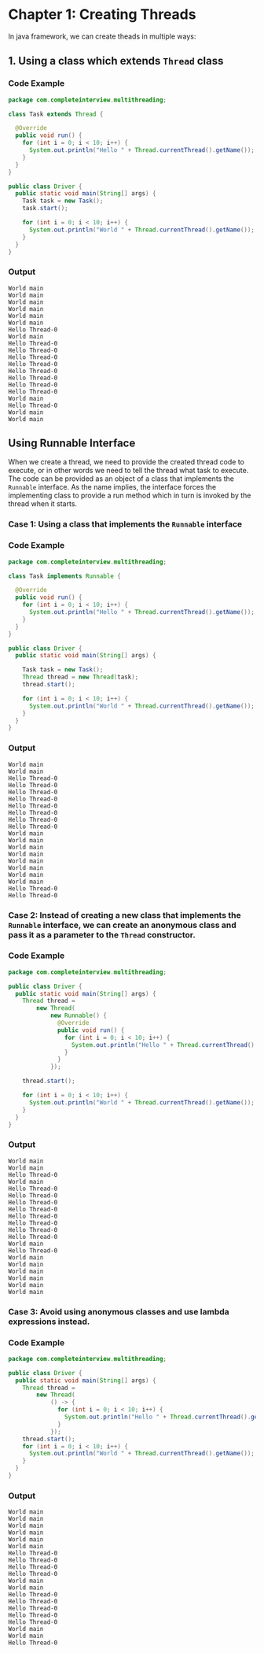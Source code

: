 # Chapter 1: Creating Threads

In java framework, we can create theads in multiple ways:

## 1. Using a class which extends `Thread` class

### Code Example

```java
package com.completeinterview.multithreading;

class Task extends Thread {

  @Override
  public void run() {
    for (int i = 0; i < 10; i++) {
      System.out.println("Hello " + Thread.currentThread().getName());
    }
  }
}

public class Driver {
  public static void main(String[] args) {
    Task task = new Task();
    task.start();

    for (int i = 0; i < 10; i++) {
      System.out.println("World " + Thread.currentThread().getName());
    }
  }
}
```

### Output
```
World main
World main
World main
World main
World main
World main
Hello Thread-0
World main
Hello Thread-0
Hello Thread-0
Hello Thread-0
Hello Thread-0
Hello Thread-0
Hello Thread-0
Hello Thread-0
Hello Thread-0
World main
Hello Thread-0
World main
World main
```

## Using Runnable Interface

When we create a thread, we need to provide the created thread code to execute, or in other words we need to tell the thread what task to execute. The code can be provided as an object of a class that implements the `Runnable` interface. As the name implies, the interface forces the implementing class to provide a run method which in turn is invoked by the thread when it starts.


### Case 1: Using a class that implements the `Runnable` interface

### Code Example

```java
package com.completeinterview.multithreading;

class Task implements Runnable {

  @Override
  public void run() {
    for (int i = 0; i < 10; i++) {
      System.out.println("Hello " + Thread.currentThread().getName());
    }
  }
}

public class Driver {
  public static void main(String[] args) {

    Task task = new Task();
    Thread thread = new Thread(task);
    thread.start();

    for (int i = 0; i < 10; i++) {
      System.out.println("World " + Thread.currentThread().getName());
    }
  }
}
```

### Output
```
World main
World main
Hello Thread-0
Hello Thread-0
Hello Thread-0
Hello Thread-0
Hello Thread-0
Hello Thread-0
Hello Thread-0
Hello Thread-0
World main
World main
World main
World main
World main
World main
World main
World main
Hello Thread-0
Hello Thread-0
```

### Case 2: Instead of creating a new class that implements the `Runnable` interface, we can create an anonymous class and pass it as a parameter to the `Thread` constructor.

### Code Example

```java
package com.completeinterview.multithreading;

public class Driver {
  public static void main(String[] args) {
    Thread thread =
        new Thread(
            new Runnable() {
              @Override
              public void run() {
                for (int i = 0; i < 10; i++) {
                  System.out.println("Hello " + Thread.currentThread().getName());
                }
              }
            });

    thread.start();

    for (int i = 0; i < 10; i++) {
      System.out.println("World " + Thread.currentThread().getName());
    }
  }
}
```

### Output
```
World main
World main
Hello Thread-0
World main
Hello Thread-0
Hello Thread-0
Hello Thread-0
Hello Thread-0
Hello Thread-0
Hello Thread-0
Hello Thread-0
Hello Thread-0
World main
Hello Thread-0
World main
World main
World main
World main
World main
World main
```

### Case 3: Avoid using anonymous classes and use lambda expressions instead.

### Code Example

```java
package com.completeinterview.multithreading;

public class Driver {
  public static void main(String[] args) {
    Thread thread =
        new Thread(
            () -> {
              for (int i = 0; i < 10; i++) {
                System.out.println("Hello " + Thread.currentThread().getName());
              }
            });
    thread.start();
    for (int i = 0; i < 10; i++) {
      System.out.println("World " + Thread.currentThread().getName());
    }
  }
}
```

### Output
```
World main
World main
World main
World main
World main
World main
Hello Thread-0
Hello Thread-0
Hello Thread-0
Hello Thread-0
World main
World main
Hello Thread-0
Hello Thread-0
Hello Thread-0
Hello Thread-0
Hello Thread-0
World main
World main
Hello Thread-0
```
